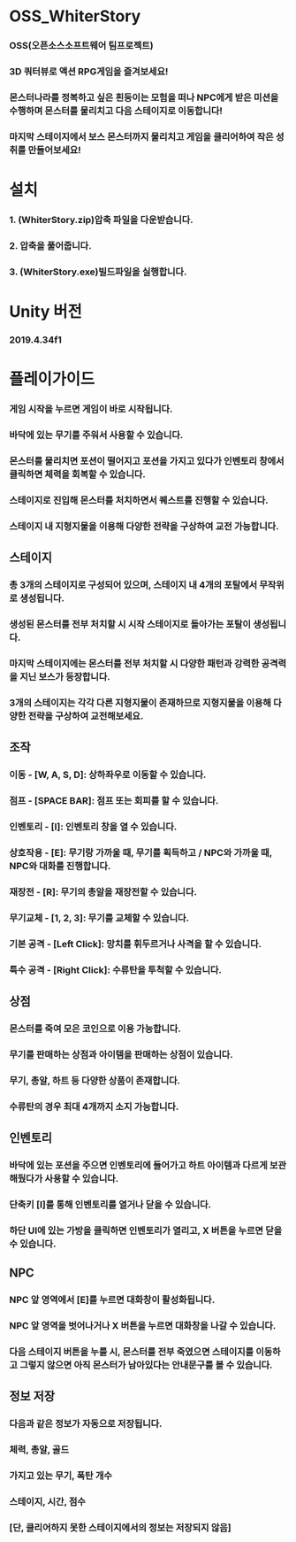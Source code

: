 # OSS_WhiterStory
### OSS(오픈소스소프트웨어 팀프로젝트)
### 3D 쿼터뷰로 액션 RPG게임을 즐겨보세요!
### 몬스터나라를 정복하고 싶은 흰둥이는 모험을 떠나 NPC에게 받은 미션을 수행하며 몬스터를 물리치고 다음 스테이지로 이동합니다!
### 마지막 스테이지에서 보스 몬스터까지 물리치고 게임을 클리어하여 작은 성취를 만들어보세요!

# 설치
### 1. (WhiterStory.zip)압축 파일을 다운받습니다.
### 2. 압축을 풀어줍니다.
### 3. (WhiterStory.exe)빌드파일을 실행합니다.

# Unity 버전
### 2019.4.34f1

# 플레이가이드
### 게임 시작을 누르면 게임이 바로 시작됩니다.
### 바닥에 있는 무기를 주워서 사용할 수 있습니다.
### 몬스터를 물리치면 포션이 떨어지고 포션을 가지고 있다가 인벤토리 창에서 클릭하면 체력을 회복할 수 있습니다.
### 스테이지로 진입해 몬스터를 처치하면서 퀘스트를 진행할 수 있습니다.
### 스테이지 내 지형지물을 이용해 다양한 전략을 구상하여 교전 가능합니다.
## 스테이지
### 총 3개의 스테이지로 구성되어 있으며, 스테이지 내 4개의 포탈에서 무작위로 생성됩니다.
### 생성된 몬스터를 전부 처치할 시 시작 스테이지로 돌아가는 포탈이 생성됩니다.
### 마지막 스테이지에는 몬스터를 전부 처치할 시 다양한 패턴과 강력한 공격력을 지닌 보스가 등장합니다.
### 3개의 스테이지는 각각 다른 지형지물이 존재하므로 지형지물을 이용해 다양한 전략을 구상하여 교전해보세요.
## 조작
### 이동 - [W, A, S, D]: 상하좌우로 이동할 수 있습니다.
### 점프 - [SPACE BAR]: 점프 또는 회피를 할 수 있습니다.
### 인벤토리 - [I]: 인벤토리 창을 열 수 있습니다.
### 상호작용 - [E]: 무기랑 가까울 때, 무기를 획득하고 / NPC와 가까울 때, NPC와 대화를 진행합니다. 
### 재장전 - [R]: 무기의 총알을 재장전할 수 있습니다.
### 무기교체 - [1, 2, 3]: 무기를 교체할 수 있습니다.
### 기본 공격 - [Left Click]: 망치를 휘두르거나 사격을 할 수 있습니다.
### 특수 공격 - [Right Click]: 수류탄을 투척할 수 있습니다.
## 상점
### 몬스터를 죽여 모은 코인으로 이용 가능합니다.
### 무기를 판매하는 상점과 아이템을 판매하는 상점이 있습니다.
### 무기, 총알, 하트 등 다양한 상품이 존재합니다.
### 수류탄의 경우 최대 4개까지 소지 가능합니다.
## 인벤토리
### 바닥에 있는 포션을 주으면 인벤토리에 들어가고 하트 아이템과 다르게 보관해뒀다가 사용할 수 있습니다.
### 단축키 [I]를 통해 인벤토리를 열거나 닫을 수 있습니다.
### 하단 UI에 있는 가방을 클릭하면 인벤토리가 열리고, X 버튼을 누르면 닫을 수 있습니다.
## NPC
### NPC 앞 영역에서 [E]를 누르면 대화창이 활성화됩니다.
### NPC 앞 영역을 벗어나거나 X 버튼을 누르면 대화창을 나갈 수 있습니다.
### 다음 스테이지 버튼을 누를 시, 몬스터를 전부 죽였으면 스테이지를 이동하고 그렇지 않으면 아직 몬스터가 남아있다는 안내문구를 볼 수 있습니다.
## 정보 저장
### 다음과 같은 정보가 자동으로 저장됩니다.
### 체력, 총알, 골드
### 가지고 있는 무기, 폭탄 개수
### 스테이지, 시간, 점수
### [단, 클리어하지 못한 스테이지에서의 정보는 저장되지 않음]
